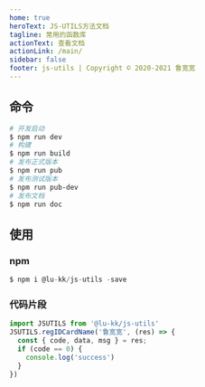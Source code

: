 ```yaml
---
home: true
heroText: JS-UTILS方法文档
tagline: 常用的函数库
actionText: 查看文档
actionLink: /main/
sidebar: false
footer: js-utils | Copyright © 2020-2021 鲁宽宽
---
```

## 命令

```bash
# 开发启动
$ npm run dev
# 构建
$ npm run build
# 发布正式版本
$ npm run pub
# 发布测试版本
$ npm run pub-dev
# 发布文档
$ npm run doc
```

## 使用

### npm

```javascript
$ npm i @lu-kk/js-utils -save
```
### 代码片段

```javascript
import JSUTILS from '@lu-kk/js-utils'
JSUTILS.regIDCardName('鲁宽宽', (res) => {
  const { code, data, msg } = res;
  if (code == 0) {
    console.log('success')
  }
})
```